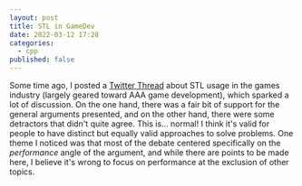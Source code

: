 ```yaml
---
layout: post
title: STL in GameDev
date: 2022-03-12 17:28
categories:
  - cpp
published: false
---
```


Some time ago, I posted a [Twitter Thread](https://twitter.com/m_ninepoints/status/1497768472184430600) about STL usage in the games industry (largely geared toward
AAA game development), which sparked a lot of discussion. On the one hand, there was a fair bit of support for the general arguments presented, and on the other hand,
there were some detractors that didn't quite agree. This is... normal! I think it's valid for people to have distinct but equally valid approaches to solve problems.
One theme I noticed was that most of the debate centered specifically on the _performance_ angle of the argument, and while there are points to be made here, I
believe it's wrong to focus on performance at the exclusion of other topics.

## 


